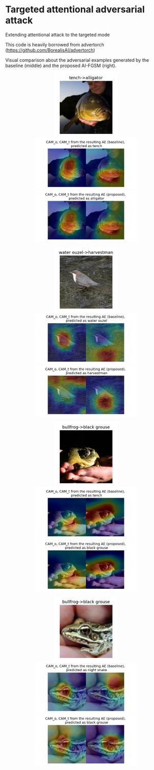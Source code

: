 # Targeted attentional adversarial attack
Extending attentional attack to the targeted mode  

This code is heavily borrowed from advertorch (https://github.com/BorealisAI/advertorch)

Visual comparison about the adversarial examples generated by the baseline (middle) and the proposed AI-FGSM (right).  

<p align="center">
  <img src="https://github.com/zengh5/Targeted_attentional_attack/blob/main/results/1o.png" width='200'>
  <img src="https://github.com/zengh5/Targeted_attentional_attack/blob/main/results/1t_cams.png" width='320'>
  <img src="https://github.com/zengh5/Targeted_attentional_attack/blob/main/results/1c_cams.png" width='320'>
</p>  

<p align="center">
  <img src="https://github.com/zengh5/Targeted_attentional_attack/blob/main/results/3o.png" width='200'>
  <img src="https://github.com/zengh5/Targeted_attentional_attack/blob/main/results/3t_cams.png" width='320'>
  <img src="https://github.com/zengh5/Targeted_attentional_attack/blob/main/results/3c_cams.png" width='320'>
</p>  

<p align="center">
  <img src="https://github.com/zengh5/Targeted_attentional_attack/blob/main/results/4o.png" width='200'>
  <img src="https://github.com/zengh5/Targeted_attentional_attack/blob/main/results/4t_cams.png" width='320'>
  <img src="https://github.com/zengh5/Targeted_attentional_attack/blob/main/results/4c_cams.png" width='320'>
</p>  

<p align="center">
  <img src="https://github.com/zengh5/Targeted_attentional_attack/blob/main/results/5o.png" width='200'>
  <img src="https://github.com/zengh5/Targeted_attentional_attack/blob/main/results/5t_cams.png" width='320'>
  <img src="https://github.com/zengh5/Targeted_attentional_attack/blob/main/results/5c_cams.png" width='320'>
</p>  

